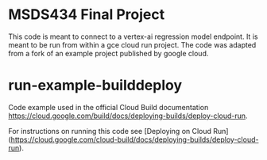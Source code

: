 MSDS434 Final Project
=====================

This code is meant to connect to a vertex-ai regression model endpoint. It is meant to be run from within a gce cloud run project. The code was adapted from a fork of an example project published by google cloud.

# run-example-builddeploy
Code example used in the official Cloud Build documentation
https://cloud.google.com/build/docs/deploying-builds/deploy-cloud-run.

For instructions on running this code see [Deploying on Cloud Run] (https://cloud.google.com/cloud-build/docs/deploying-builds/deploy-cloud-run).

